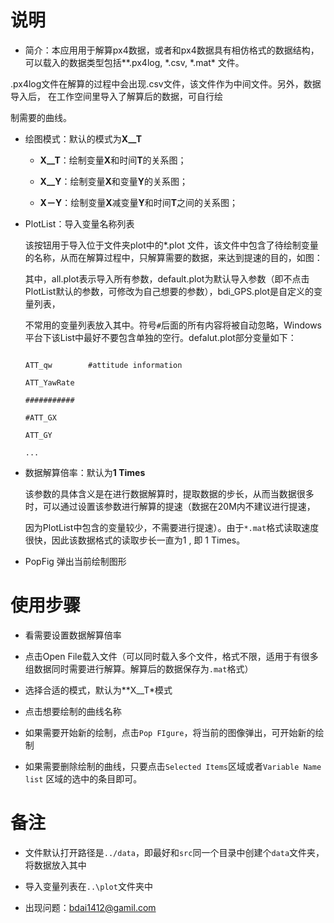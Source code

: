 # 说明
+ 简介：本应用用于解算px4数据，或者和px4数据具有相仿格式的数据结构，可以载入的数据类型包括*\*.px4log, \*.csv, \*.mat* 文件。

.px4log文件在解算的过程中会出现.csv文件，该文件作为中间文件。另外，数据导入后， 在工作空间里导入了解算后的数据，可自行绘

制需要的曲线。

+ 绘图模式：默认的模式为**X__T**

    + **X__T**：绘制变量**X**和时间**T**的关系图；

    + **X__Y**：绘制变量**X**和变量**Y**的关系图；

    + **X－Y**：绘制变量**X**减变量**Y**和时间**T**之间的关系图；

+ PlotList：导入变量名称列表

    该按钮用于导入位于文件夹plot中的*.plot 文件，该文件中包含了待绘制变量的名称，从而在解算过程中，只解算需要的数据，来达到提速的目的，如图：

    其中，all.plot表示导入所有参数，default.plot为默认导入参数（即不点击PlotList默认的参数，可修改为自己想要的参数），bdi_GPS.plot是自定义的变量列表，

    不常用的变量列表放入其中。符号`#`后面的所有内容将被自动忽略，Windows平台下该List中最好不要包含单独的空行。defalut.plot部分变量如下：

    ```

    ATT_qw        #attitude information

    ATT_YawRate

    ###########

    #ATT_GX

    ATT_GY

    ...

    ```

+ 数据解算倍率：默认为**1 Times**

    该参数的具体含义是在进行数据解算时，提取数据的步长，从而当数据很多时，可以通过设置该参数进行解算的提速（数据在20M内不建议进行提速，

    因为PlotList中包含的变量较少，不需要进行提速）。由于`*.mat`格式读取速度很快，因此该数据格式的读取步长一直为1 , 即 1 Times。

+ PopFig 弹出当前绘制图形

    
# 使用步骤

+ 看需要设置数据解算倍率

+ 点击Open File载入文件（可以同时载入多个文件，格式不限，适用于有很多组数据同时需要进行解算。解算后的数据保存为`.mat`格式）

+ 选择合适的模式，默认为**X__T*模式

+ 点击想要绘制的曲线名称

+ 如果需要开始新的绘制，点击`Pop FIgure`，将当前的图像弹出，可开始新的绘制

+ 如果需要删除绘制的曲线，只要点击`Selected Items`区域或者`Variable Name list` 区域的选中的条目即可。

# 备注

+ 文件默认打开路径是`../data`，即最好和`src`同一个目录中创建个`data`文件夹，将数据放入其中

+ 导入变量列表在`..\plot`文件夹中

+ 出现问题：bdai1412@gamil.com
